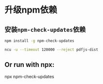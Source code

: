 # 升级npm依赖
## 安装`npm-check-updates`依赖
```bash
npm install -g npm-check-updates
```

```bash
ncu -u --timeout 120000 --reject pdfjs-dist
```

## Or run with npx:

npx npm-check-updates
